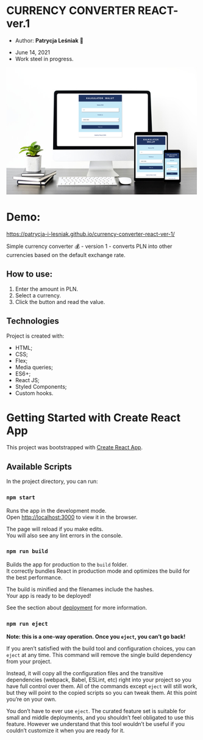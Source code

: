 # CURRENCY CONVERTER REACT- ver.1

* Author: **Patrycja Leśniak** :hibiscus:

- June 14, 2021
- Work steel in progress.

![Image](public/readmeImage.jpg)

# Demo: 
https://patrycja-i-lesniak.github.io/currency-converter-react-ver-1/

Simple currency converter :moneybag: - version 1 - converts PLN into other currencies based on the default exchange rate.


## How to use:

1. Enter the amount in PLN.
2. Select a currency.
3. Click the button and read the value.

## Technologies

Project is created with:

- HTML;
- CSS;
- Flex;
- Media queries;
- ES6+;
- React JS;
- Styled Components;
- Custom hooks.

# Getting Started with Create React App

This project was bootstrapped with [Create React App](https://github.com/facebook/create-react-app).

## Available Scripts

In the project directory, you can run:

### `npm start`

Runs the app in the development mode.\
Open [http://localhost:3000](http://localhost:3000) to view it in the browser.

The page will reload if you make edits.\
You will also see any lint errors in the console.

### `npm run build`

Builds the app for production to the `build` folder.\
It correctly bundles React in production mode and optimizes the build for the best performance.

The build is minified and the filenames include the hashes.\
Your app is ready to be deployed!

See the section about [deployment](https://facebook.github.io/create-react-app/docs/deployment) for more information.

### `npm run eject`

**Note: this is a one-way operation. Once you `eject`, you can’t go back!**

If you aren’t satisfied with the build tool and configuration choices, you can `eject` at any time. This command will remove the single build dependency from your project.

Instead, it will copy all the configuration files and the transitive dependencies (webpack, Babel, ESLint, etc) right into your project so you have full control over them. All of the commands except `eject` will still work, but they will point to the copied scripts so you can tweak them. At this point you’re on your own.

You don’t have to ever use `eject`. The curated feature set is suitable for small and middle deployments, and you shouldn’t feel obligated to use this feature. However we understand that this tool wouldn’t be useful if you couldn’t customize it when you are ready for it.
